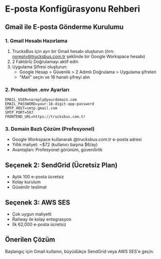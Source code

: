 # E-posta Konfigürasyonu Rehberi

## Gmail ile E-posta Gönderme Kurulumu

### 1. Gmail Hesabı Hazırlama

1. TrucksBus için ayrı bir Gmail hesabı oluşturun (örn: noreply@trucksbus.com.tr şeklinde bir Google Workspace hesabı)
2. 2 Faktörlü Doğrulamayı aktif edin
3. Uygulama Şifresi oluşturun:
   - Google Hesap > Güvenlik > 2 Adımlı Doğrulama > Uygulama şifreleri
   - "Mail" seçin ve 16 haneli şifreyi alın

### 2. Production .env Ayarları

```env
EMAIL_USER=noreply@yourdomain.com
EMAIL_PASSWORD=your-16-digit-app-password
SMTP_HOST=smtp.gmail.com
SMTP_PORT=587
FRONTEND_URL=https://trucksbus.com.tr
```

### 3. Domain Bazlı Çözüm (Profesyonel)

- Google Workspace kullanarak @trucksbus.com.tr e-posta adresi
- Yıllık maliyet: ~$72 (kullanıcı başına $6/ay)
- Avantajları: Profesyonel görünüm, güvenilirlik

## Seçenek 2: SendGrid (Ücretsiz Plan)

- Aylık 100 e-posta ücretsiz
- Kolay kurulum
- Güvenilir teslimat

## Seçenek 3: AWS SES

- Çok uygun maliyetli
- Railway ile kolay entegrasyon
- İlk 62,000 e-posta ücretsiz

## Önerilen Çözüm

Başlangıç için Gmail kullanın, büyüdükçe SendGrid veya AWS SES'e geçin.

